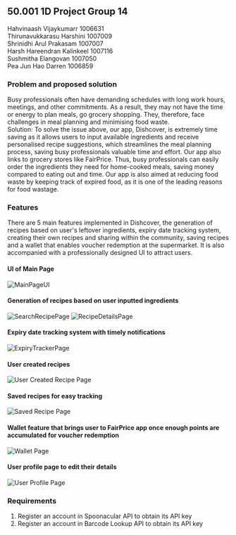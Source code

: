 ## 50.001 1D Project Group 14

Hahvinaash Vijaykumarr      1006631  
Thirunavukkarasu Harshini   1007009  
Shrinidhi Arul Prakasam     1007007  
Harsh Hareendran Kalinkeel  1007116  
Sushmitha Elangovan         1007050  
Pea Jun Hao Darren          1006859  


### Problem and proposed solution
Busy professionals often have demanding schedules with long work hours, meetings, and other commitments. As a result, they may not have the time or energy to plan meals, go grocery shopping. They, therefore, face challenges in meal planning and minimising food waste.    
Solution: To solve the issue above, our app, Dishcover, is extremely time saving as it allows users to input available ingredients and receive personalised recipe suggestions, which streamlines the meal planning process, saving busy professionals valuable time and effort. Our app also links to grocery stores like FairPrice. Thus, busy professionals can easily order the ingredients they need for home-cooked meals, saving money compared to eating out and time. Our app is also aimed at reducing food waste by keeping track of expired food, as it is one of the leading reasons for food wastage. 

### Features
There are 5 main features implemented in Dishcover, the generation of recipes based on user's leftover ingredients, expiry date tracking system, creating their own recipes and sharing within the community, saving recipes and a wallet that enables voucher redemption at the supermarket.
It is also accompanied with a professionally designed UI to attract users.

#### UI of Main Page
![MainPageUI](https://github.com/DarrenPea/Dishcover/assets/122805747/78fbea5c-e674-40a8-a684-2d24cfaf3a4e)


#### Generation of recipes based on user inputted ingredients
![SearchRecipePage](https://github.com/DarrenPea/Dishcover/assets/122805747/7db0c609-ac30-44ab-92ef-b6e84529f330)
![RecipeDetailsPage](https://github.com/DarrenPea/Dishcover/assets/122805747/ef5bef23-cff2-45ef-811c-af7b9878113b)

#### Expiry date tracking system with timely notifications
![ExpiryTrackerPage](https://github.com/DarrenPea/Dishcover/assets/122805747/1f1b40fa-73a6-4d70-8bb3-630458524c2e)

#### User created recipes
![User Created Recipe Page](https://github.com/DarrenPea/Dishcover/blob/master/images/UserCreatedRecipe.jpg)

#### Saved recipes for easy tracking
![Saved Recipe Page](https://github.com/DarrenPea/Dishcover/blob/master/images/SavedRecipePage.png)

#### Wallet feature that brings user to FairPrice app once enough points are accumulated for voucher redemption
![Wallet Page](https://github.com/DarrenPea/Dishcover/blob/master/images/WalletPage.jpg)

#### User profile page to edit their details
![User Profile Page](https://github.com/DarrenPea/Dishcover/blob/master/images/UserProfile.jpg)

### Requirements
1. Register an account in Spoonacular API to obtain its API key
2. Register an account in Barcode Lookup API to obtain its API key
